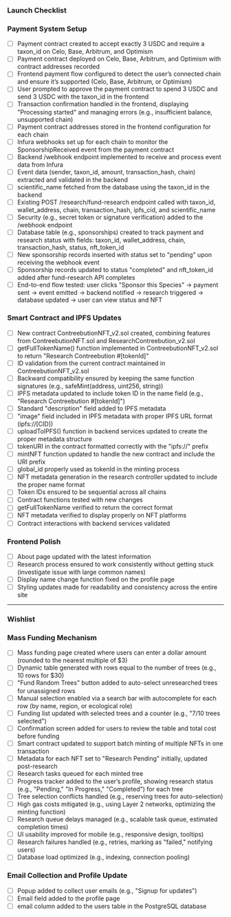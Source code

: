 ### Launch Checklist

### Payment System Setup

- [ ]  Payment contract created to accept exactly 3 USDC and require a taxon_id on Celo, Base, Arbitrum, and Optimism
- [ ]  Payment contract deployed on Celo, Base, Arbitrum, and Optimism with contract addresses recorded
- [ ]  Frontend payment flow configured to detect the user’s connected chain and ensure it’s supported (Celo, Base, Arbitrum, or Optimism)
- [ ]  User prompted to approve the payment contract to spend 3 USDC and send 3 USDC with the taxon_id in the frontend
- [ ]  Transaction confirmation handled in the frontend, displaying "Processing started" and managing errors (e.g., insufficient balance, unsupported chain)
- [ ]  Payment contract addresses stored in the frontend configuration for each chain
- [ ]  Infura webhooks set up for each chain to monitor the SponsorshipReceived event from the payment contract
- [ ]  Backend /webhook endpoint implemented to receive and process event data from Infura
- [ ]  Event data (sender, taxon_id, amount, transaction_hash, chain) extracted and validated in the backend
- [ ]  scientific_name fetched from the database using the taxon_id in the backend
- [ ]  Existing POST /research/fund-research endpoint called with taxon_id, wallet_address, chain, transaction_hash, ipfs_cid, and scientific_name
- [ ]  Security (e.g., secret token or signature verification) added to the /webhook endpoint
- [ ]  Database table (e.g., sponsorships) created to track payment and research status with fields: taxon_id, wallet_address, chain, transaction_hash, status, nft_token_id
- [ ]  New sponsorship records inserted with status set to "pending" upon receiving the webhook event
- [ ]  Sponsorship records updated to status "completed" and nft_token_id added after fund-research API completes
- [ ]  End-to-end flow tested: user clicks "Sponsor this Species" → payment sent → event emitted → backend notified → research triggered → database updated → user can view status and NFT

### Smart Contract and IPFS Updates

- [ ]  New contract ContreebutionNFT_v2.sol created, combining features from ContreebutionNFT.sol and ResearchContreebution_v2.sol
- [ ]  getFullTokenName() function implemented in ContreebutionNFT_v2.sol to return "Research Contreebution #[tokenId]"
- [ ]  ID validation from the current contract maintained in ContreebutionNFT_v2.sol
- [ ]  Backward compatibility ensured by keeping the same function signatures (e.g., safeMint(address, uint256, string))
- [ ]  IPFS metadata updated to include token ID in the name field (e.g., "Research Contreebution #[tokenId]")
- [ ]  Standard "description" field added to IPFS metadata
- [ ]  "image" field included in IPFS metadata with proper IPFS URL format (ipfs://[CID])
- [ ]  uploadToIPFS() function in backend services updated to create the proper metadata structure
- [ ]  tokenURI in the contract formatted correctly with the "ipfs://" prefix
- [ ]  mintNFT function updated to handle the new contract and include the URI prefix
- [ ]  global_id properly used as tokenId in the minting process
- [ ]  NFT metadata generation in the research controller updated to include the proper name format
- [ ]  Token IDs ensured to be sequential across all chains
- [ ]  Contract functions tested with new changes
- [ ]  getFullTokenName verified to return the correct format
- [ ]  NFT metadata verified to display properly on NFT platforms
- [ ]  Contract interactions with backend services validated

### Frontend Polish

- [ ]  About page updated with the latest information
- [ ]  Research process ensured to work consistently without getting stuck (investigate issue with large common names)
- [ ]  Display name change function fixed on the profile page
- [ ]  Styling updates made for readability and consistency across the entire site

---

### Wishlist

### Mass Funding Mechanism

- [ ]  Mass funding page created where users can enter a dollar amount (rounded to the nearest multiple of $3)
- [ ]  Dynamic table generated with rows equal to the number of trees (e.g., 10 rows for $30)
- [ ]  "Fund Random Trees" button added to auto-select unresearched trees for unassigned rows
- [ ]  Manual selection enabled via a search bar with autocomplete for each row (by name, region, or ecological role)
- [ ]  Funding list updated with selected trees and a counter (e.g., "7/10 trees selected")
- [ ]  Confirmation screen added for users to review the table and total cost before funding
- [ ]  Smart contract updated to support batch minting of multiple NFTs in one transaction
- [ ]  Metadata for each NFT set to "Research Pending" initially, updated post-research
- [ ]  Research tasks queued for each minted tree
- [ ]  Progress tracker added to the user’s profile, showing research status (e.g., "Pending," "In Progress," "Completed") for each tree
- [ ]  Tree selection conflicts handled (e.g., reserving trees for auto-selection)
- [ ]  High gas costs mitigated (e.g., using Layer 2 networks, optimizing the minting function)
- [ ]  Research queue delays managed (e.g., scalable task queue, estimated completion times)
- [ ]  UI usability improved for mobile (e.g., responsive design, tooltips)
- [ ]  Research failures handled (e.g., retries, marking as "failed," notifying users)
- [ ]  Database load optimized (e.g., indexing, connection pooling)

### Email Collection and Profile Update

- [ ]  Popup added to collect user emails (e.g., "Signup for updates")
- [ ]  Email field added to the profile page
- [ ]  email column added to the users table in the PostgreSQL database